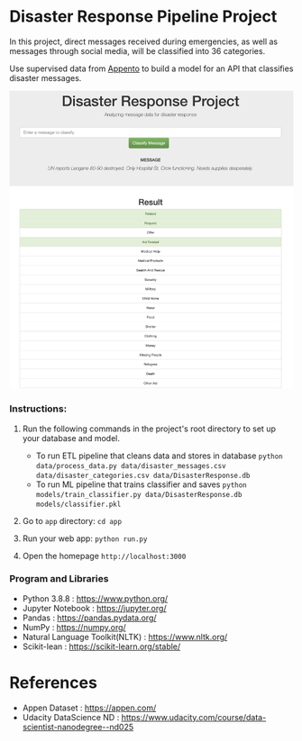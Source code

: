 # Disaster Response Pipeline Project

In this project, direct messages received during emergencies, as well as messages through social media, will be classified into 36 categories.

Use supervised data from [Appento](https://appen.com/) to build a model for an API that classifies disaster messages.

![screencapture](./img/sc1.png)

### Instructions:
1. Run the following commands in the project's root directory to set up your database and model.

    - To run ETL pipeline that cleans data and stores in database
        `python data/process_data.py data/disaster_messages.csv data/disaster_categories.csv data/DisasterResponse.db`
    - To run ML pipeline that trains classifier and saves
        `python models/train_classifier.py data/DisasterResponse.db models/classifier.pkl`

2. Go to `app` directory: `cd app`

3. Run your web app: `python run.py`

4. Open the homepage `http://localhost:3000` 

### Program and Libraries

- Python 3.8.8 : https://www.python.org/
- Jupyter Notebook : https://jupyter.org/
- Pandas : https://pandas.pydata.org/
- NumPy : https://numpy.org/
- Natural Language Toolkit(NLTK) : https://www.nltk.org/
- Scikit-lean : https://scikit-learn.org/stable/

# References

 - Appen Dataset : https://appen.com/
 - Udacity DataScience ND : https://www.udacity.com/course/data-scientist-nanodegree--nd025